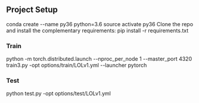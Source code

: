 ## Project Setup
conda create --name py36 python=3.6
source activate py36
Clone the repo and install the complementary requirements:
pip install -r requirements.txt

### Train
python -m torch.distributed.launch --nproc_per_node 1 --master_port 4320 train3.py -opt options/train/LOLv1.yml --launcher pytorch

### Test
python test.py -opt options/test/LOLv1.yml



